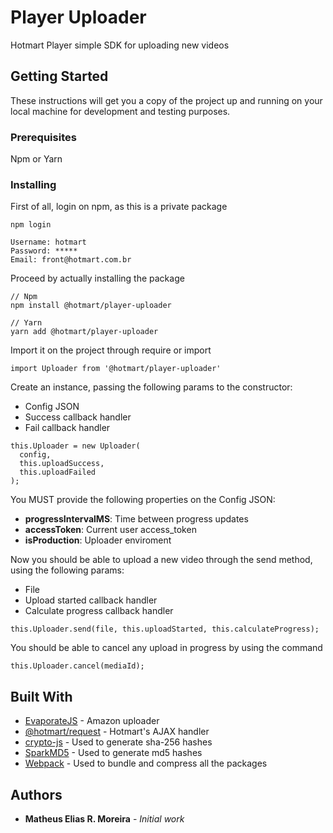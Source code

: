 # Player Uploader
Hotmart Player simple SDK for uploading new videos

## Getting Started
These instructions will get you a copy of the project up and running on your local machine for development and testing purposes.

### Prerequisites
Npm or Yarn

### Installing
First of all, login on npm, as this is a private package

```
npm login

Username: hotmart
Password: *****
Email: front@hotmart.com.br
```

Proceed by actually installing the package

```
// Npm
npm install @hotmart/player-uploader

// Yarn
yarn add @hotmart/player-uploader
```

Import it on the project through require or import

```
import Uploader from '@hotmart/player-uploader'
```

Create an instance, passing the following params to the constructor:
* Config JSON
* Success callback handler
* Fail callback handler

```
this.Uploader = new Uploader(
  config,
  this.uploadSuccess,
  this.uploadFailed
);
```
You MUST provide the following properties on the Config JSON:
* **progressIntervalMS**: Time between progress updates
* **accessToken**: Current user access_token
* **isProduction**: Uploader enviroment

Now you should be able to upload a new video through the send method, using the following params:
* File
* Upload started callback handler
* Calculate progress callback handler

```
this.Uploader.send(file, this.uploadStarted, this.calculateProgress);
```

You should be able to cancel any upload in progress by using the command

```
this.Uploader.cancel(mediaId);
```

## Built With

* [EvaporateJS](https://github.com/TTLabs/EvaporateJS) - Amazon uploader
* [@hotmart/request](https://github.com/Hotmart-Org/request) - Hotmart's AJAX handler
* [crypto-js](https://github.com/brix/crypto-js) - Used to generate sha-256 hashes
* [SparkMD5](https://github.com/satazor/js-spark-md5) - Used to generate md5 hashes
* [Webpack](https://github.com/webpack/webpack) - Used to bundle and compress all the packages


## Authors
* **Matheus Elias R. Moreira** - *Initial work*